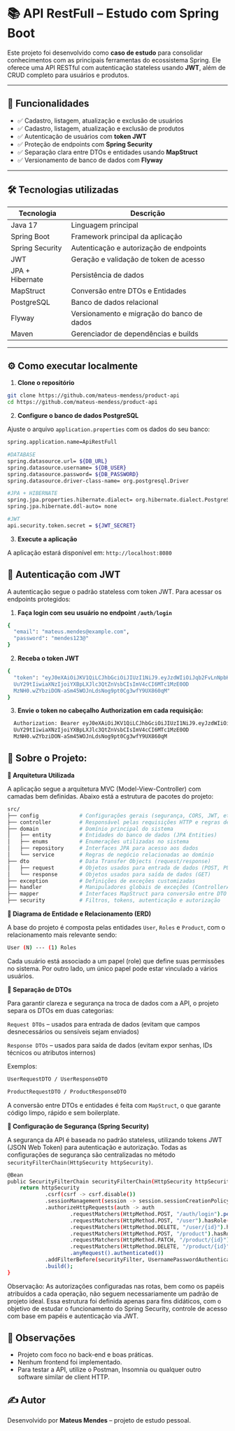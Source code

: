 # 📚 API RestFull – Estudo com Spring Boot

Este projeto foi desenvolvido como **caso de estudo** para consolidar conhecimentos com as principais ferramentas do ecossistema Spring. Ele oferece uma API RESTful com autenticação stateless usando **JWT**, além de CRUD completo para usuários e produtos.

---

## 🚀 Funcionalidades

- ✅ Cadastro, listagem, atualização e exclusão de usuários
- ✅ Cadastro, listagem, atualização e exclusão de produtos
- ✅ Autenticação de usuários com **token JWT**
- ✅ Proteção de endpoints com **Spring Security**
- ✅ Separação clara entre DTOs e entidades usando **MapStruct**
- ✅ Versionamento de banco de dados com **Flyway**

---

## 🛠️ Tecnologias utilizadas

| Tecnologia        | Descrição                                  |
|-------------------|--------------------------------------------|
| Java 17           | Linguagem principal                        |
| Spring Boot       | Framework principal da aplicação           |
| Spring Security   | Autenticação e autorização de endpoints    |
| JWT               | Geração e validação de token de acesso     |
| JPA + Hibernate   | Persistência de dados                      |
| MapStruct         | Conversão entre DTOs e Entidades           |
| PostgreSQL        | Banco de dados relacional                  |
| Flyway            | Versionamento e migração do banco de dados |
| Maven             | Gerenciador de dependências e builds       |

---

## ⚙️ Como executar localmente

1. **Clone o repositório**
```bash
git clone https://github.com/mateus-mendess/product-api
cd https://github.com/mateus-mendess/product-api
```
2. **Configure o banco de dados PostgreSQL**

Ajuste o arquivo `application.properties` com os dados do seu banco:

```bash
spring.application.name=ApiRestFull

#DATABASE
spring.datasource.url= ${DB_URL}
spring.datasource.username= ${DB_USER}
spring.datasource.password= ${DB_PASSWORD}
spring.datasource.driver-class-name= org.postgresql.Driver

#JPA + HIBERNATE
spring.jpa.properties.hibernate.dialect= org.hibernate.dialect.PostgreSQLDialect
spring.jpa.hibernate.ddl-auto= none

#JWT
api.security.token.secret = ${JWT_SECRET}
```

3. **Execute a aplicação**

A aplicação estará disponível em: `http://localhost:8080`

## 🔐 Autenticação com JWT

A autenticação segue o padrão stateless com token JWT. Para acessar os endpoints protegidos:

1. **Faça login com seu usuário no endpoint `/auth/login`**

```bash
{
  "email": "mateus.mendes@example.com",
  "password": "mendes123@"
}
```
2. **Receba o token JWT**

```bash
{
  "token": "eyJ0eXAiOiJKV1QiLCJhbGciOiJIUzI1NiJ9.eyJzdWIiOiJqb2FvLnNpbHZhQGV4YW1wbG
  UuY29tIiwiaXNzIjoiYXBpLXJlc3QtZnVsbCIsImV4cCI6MTc1MzE0OD
  MzNH0.wZYbziDON-aSm45WOJnLdsNog9pt0Cg3wfY9UX860qM"
}
```
3. **Envie o token no cabeçalho Authorization em cada requisição:**

```bash
  Authorization: Bearer eyJ0eXAiOiJKV1QiLCJhbGciOiJIUzI1NiJ9.eyJzdWIiOiJqb2FvLnNpbHZhQGV4YW1wbG
  UuY29tIiwiaXNzIjoiYXBpLXJlc3QtZnVsbCIsImV4cCI6MTc1MzE0OD
  MzNH0.wZYbziDON-aSm45WOJnLdsNog9pt0Cg3wfY9UX860qM
```

## 🧠 Sobre o Projeto:

**🧱 Arquitetura Utilizada**

A aplicação segue a arquitetura MVC (Model-View-Controller) com camadas bem definidas. Abaixo está a estrutura de pacotes do projeto:
```bash
src/
├── config             # Configurações gerais (segurança, CORS, JWT, etc)
├── controller         # Responsável pelas requisições HTTP e regras de roteamento
├── domain             # Domínio principal do sistema
│   ├── entity         # Entidades do banco de dados (JPA Entities)
│   ├── enums          # Enumerações utilizadas no sistema
│   ├── repository     # Interfaces JPA para acesso aos dados
│   └── service        # Regras de negócio relacionadas ao domínio
├── dto                # Data Transfer Objects (request/response)
│   ├── request        # Objetos usados para entrada de dados (POST, PUT)
│   └── response       # Objetos usados para saída de dados (GET)
├── exception          # Definições de exceções customizadas
├── handler            # Manipuladores globais de exceções (ControllerAdvice)
├── mapper             # Interfaces MapStruct para conversão entre DTO e Entity
├── security           # Filtros, tokens, autenticação e autorização

```

**📐 Diagrama de Entidade e Relacionamento (ERD)**

A base do projeto é composta pelas entidades `User`, `Roles` e `Product`, com o relacionamento mais relevante sendo:

```bash
User (N) --- (1) Roles
```

Cada usuário está associado a um papel (role) que define suas permissões no sistema. Por outro lado, um único papel pode estar vinculado a vários usuários.

**🧾 Separação de DTOs**

Para garantir clareza e segurança na troca de dados com a API, o projeto separa os DTOs em duas categorias:

`Request DTOs` – usados para entrada de dados (evitam que campos desnecessários ou sensíveis sejam enviados)

`Response DTOs` – usados para saída de dados (evitam expor senhas, IDs técnicos ou atributos internos)

Exemplos:

```bash
UserRequestDTO / UserResponseDTO

ProductRequestDTO / ProductResponseDTO
```
A conversão entre DTOs e entidades é feita com `MapStruct`, o que garante código limpo, rápido e sem boilerplate.

**🔐 Configuração de Segurança (Spring Security)**

A segurança da API é baseada no padrão stateless, utilizando tokens JWT (JSON Web Token) para autenticação e autorização. Todas as configurações de segurança são centralizadas no método `securityFilterChain(HttpSecurity httpSecurity)`.

```bash
@Bean
public SecurityFilterChain securityFilterChain(HttpSecurity httpSecurity) throws Exception {
    return httpSecurity
            .csrf(csrf -> csrf.disable())
            .sessionManagement(session -> session.sessionCreationPolicy(SessionCreationPolicy.STATELESS))
            .authorizeHttpRequests(auth -> auth
                    .requestMatchers(HttpMethod.POST, "/auth/login").permitAll()
                    .requestMatchers(HttpMethod.POST, "/user").hasRole("ADMIN")
                    .requestMatchers(HttpMethod.DELETE, "/user/{id}").hasRole("ADMIN")
                    .requestMatchers(HttpMethod.POST, "/product").hasRole("ADMIN")
                    .requestMatchers(HttpMethod.PATCH, "/product/{id}").hasRole("ADMIN")
                    .requestMatchers(HttpMethod.DELETE, "/product/{id}").hasRole("ADMIN")
                    .anyRequest().authenticated())
            .addFilterBefore(securityFilter, UsernamePasswordAuthenticationFilter.class)
            .build();
}
```
Observação:
As autorizações configuradas nas rotas, bem como os papéis atribuídos a cada operação, não seguem necessariamente um padrão de projeto ideal. Essa estrutura foi definida apenas para fins didáticos, com o objetivo de estudar o funcionamento do Spring Security, controle de acesso com base em papéis e autenticação via JWT.


## 📌 Observações
-  Projeto com foco no back-end e boas práticas.
-  Nenhum frontend foi implementado.
-  Para testar a API, utilize o Postman, Insomnia ou qualquer outro software similar de client HTTP.


## ✍️ Autor
Desenvolvido por **Mateus Mendes** – projeto de estudo pessoal.
